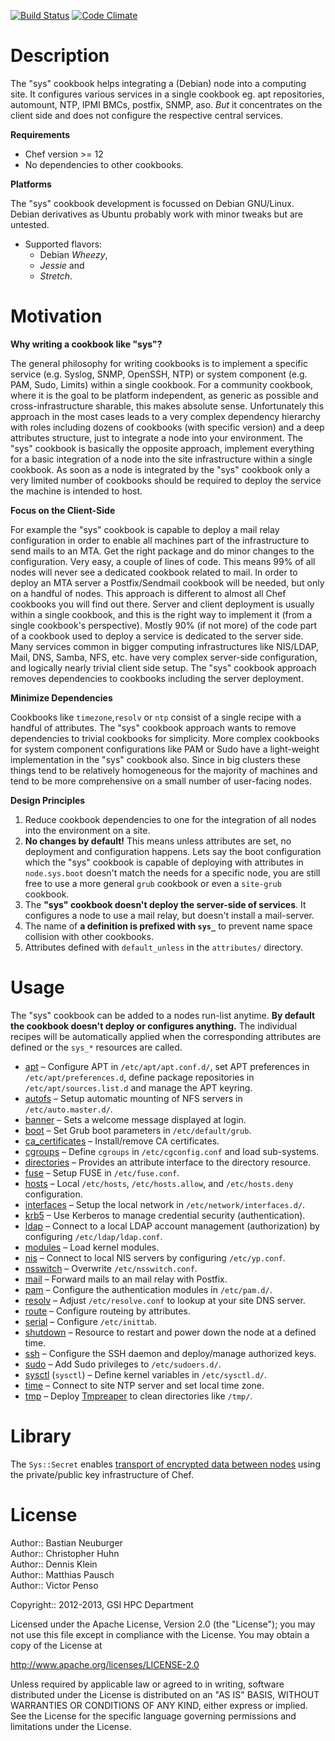 [![Build Status](https://travis-ci.org/GSI-HPC/sys-chef-cookbook.svg?branch=travis)](https://travis-ci.org/GSI-HPC/sys-chef-cookbook) [![Code Climate](https://codeclimate.com/github/GSI-HPC/sys-chef-cookbook/badges/gpa.svg)](https://codeclimate.com/github/GSI-HPC/sys-chef-cookbook)

# Description

The "sys" cookbook helps integrating a (Debian) node into a computing site.
It configures various services in a single cookbook eg. apt repositories, automount, NTP, IPMI BMCs, postfix, SNMP, aso.
*But* it concentrates on the client side and does not configure the respective central services.


**Requirements**

* Chef version >= 12
* No dependencies to other cookbooks.

**Platforms**

The "sys" cookbook development is focussed on Debian GNU/Linux.
Debian derivatives as Ubuntu probably work with minor tweaks but are untested.

* Supported flavors:
  - Debian _Wheezy_,
  - _Jessie_ and
  - _Stretch_.

# Motivation

**Why writing a cookbook like "sys"?**

The general philosophy for writing cookbooks is to implement a specific service (e.g. Syslog, SNMP, OpenSSH, NTP) or system component (e.g. PAM, Sudo, Limits) within a single cookbook. For a community cookbook, where it is the goal to be platform independent, as generic as possible and cross-infrastructure sharable, this makes absolute sense. Unfortunately this approach in the most cases leads to a very complex dependency hierarchy with roles including dozens of cookbooks (with specific version) and a deep attributes structure, just to integrate a node into your environment. The "sys" cookbook is basically the opposite approach, implement everything for a basic integration of a node into the site infrastructure within a single cookbook. As soon as a node is integrated by the "sys" cookbook only a very limited number of cookbooks should be required to deploy the service the machine is intended to host.

**Focus on the Client-Side**

For example the "sys" cookbook is capable to deploy a mail relay configuration in order to enable all machines part of the infrastructure to send mails to an MTA. Get the right package and do minor changes to the configuration. Very easy, a couple of lines of code. This means 99% of all nodes will never see a dedicated cookbook related to mail. In order to deploy an MTA server a Postfix/Sendmail cookbook will be needed, but only on a handful of nodes. This approach is different to almost all Chef cookbooks you will find out there. Server and client deployment is usually within a single cookbook, and this is the right way to implement it (from a single cookbook's perspective). Mostly 90% (if not more) of the code part of a cookbook used to deploy a service is dedicated to the server side. Many services common in bigger computing infrastructures like NIS/LDAP, Mail, DNS, Samba, NFS, etc. have very complex server-side configuration, and logically nearly trivial client side setup. The "sys" cookbook approach removes dependencies to cookbooks including the server deployment.

**Minimize Dependencies**

Cookbooks like `timezone`,`resolv` or `ntp` consist of a single recipe with a handful of attributes. The "sys" cookbook approach wants to remove dependencies to trivial cookbooks for simplicity. More complex cookbooks for system component configurations like PAM or Sudo have a light-weight implementation in the "sys" cookbook also. Since in big clusters these things tend to be relatively homogeneous for the majority of machines and tend to be more comprehensive on a small number of user-facing nodes.

**Design Principles**

1. Reduce cookbook dependencies to one for the integration of all nodes into the environment on a site.
2. **No changes by default!** This means unless attributes are set, no deployment and configuration happens. Lets say the boot configuration which the "sys" cookbook is capable of deploying with attributes in `node.sys.boot` doesn't match the needs for a specific node, you are still free to use a more general `grub` cookbook or even a `site-grub` cookbook.
3. The **"sys" cookbook doesn't deploy the server-side of services**. It configures a node to use a mail relay, but doesn't install a mail-server.
4. The name of **a definition is prefixed with `sys_`** to prevent name space collision with other cookbooks.
5. Attributes defined with `default_unless` in the `attributes/` directory.

# Usage

The "sys" cookbook can be added to a nodes run-list anytime. **By default the cookbook doesn't deploy or configures anything.** The individual recipes will be automatically applied when the corresponding attributes are defined or the `sys_*` resources are called.

* [apt](documents/apt.md) – Configure APT in `/etc/apt/apt.conf.d/`, set APT preferences in `/etc/apt/preferences.d`, define package repositories in `/etc/apt/sources.list.d` and manage the APT keyring.
* [autofs](documents/autofs.md) – Setup automatic mounting of NFS servers in `/etc/auto.master.d/`.
* [banner](documents/banner.md) – Sets a welcome message displayed at login. 
* [boot](documents/boot.md) – Set Grub boot parameters in `/etc/default/grub`.
* [ca_certificates](documents/ca_certificates.md) – Install/remove CA certificates.
* [cgroups](documents/cgroups.md) – Define `cgroups` in `/etc/cgconfig.conf` and load sub-systems.
* [directories](documents/directory.md) – Provides an attribute interface to the directory resource.
* [fuse](documents/fuse.md) – Setup FUSE in `/etc/fuse.conf`.
* [hosts](documents/hosts.md) – Local `/etc/hosts`, `/etc/hosts.allow`, and `/etc/hosts.deny` configuration.
* [interfaces](documents/interfaces.md) – Setup the local network in `/etc/network/interfaces.d/`.
* [krb5](documents/krb5.md) – Use Kerberos to manage credential security (authentication).
* [ldap](documents/ldap.md) – Connect to a local LDAP account management (authorization) by configuring `/etc/ldap/ldap.conf`.
* [modules](documents/modules.md) – Load kernel modules.
* [nis](documents/nis.md) – Connect to local NIS servers by configuring `/etc/yp.conf`.
* [nsswitch](documents/nsswitch.md) – Overwrite `/etc/nsswitch.conf`.
* [mail](documents/mail.md) – Forward mails to an mail relay with Postfix. 
* [pam](documents/pam.md) – Configure the authentication modules in `/etc/pam.d/`.
* [resolv](documents/resolv.md) – Adjust `/etc/resolve.conf` to lookup at your site DNS server.
* [route](documents/route.md) – Configure routeing by attributes. 
* [serial](documents/serial.md) – Configure `/etc/inittab`.
* [shutdown](documents/shutdown.md) – Resource to restart and power down the node at a defined time.
* [ssh](documents/ssh.md) – Configure the SSH daemon and deploy/manage authorized keys.
* [sudo](documents/sudo.md) – Add Sudo privileges to `/etc/sudoers.d/`.
* [sysctl](documents/sysctl.md) (`sysctl`) – Define kernel variables in `/etc/sysctl.d/`.
* [time](documents/time.md) – Connect to site NTP server and set local time zone. 
* [tmp](documents/tmp.md) – Deploy [Tmpreaper][reaper] to clean directories like `/tmp/`.

# Library

The `Sys::Secret` enables [transport of encrypted data between nodes](documents/secret.md) using the private/public key infrastructure of Chef. 


[reaper]: http://packages.debian.org/search?keywords=tmpreaper


# License

Author:: Bastian Neuburger  
Author:: Christopher Huhn  
Author:: Dennis Klein  
Author:: Matthias Pausch  
Author:: Victor Penso  

Copyright:: 2012-2013, GSI HPC Department

Licensed under the Apache License, Version 2.0 (the "License"); you may not use this file except in compliance with the License. You may obtain a copy of the License at

http://www.apache.org/licenses/LICENSE-2.0

Unless required by applicable law or agreed to in writing, software distributed under the License is distributed on an "AS IS" BASIS, WITHOUT WARRANTIES OR CONDITIONS OF ANY KIND, either express or implied. See the License for the specific language governing permissions and limitations under the License.
